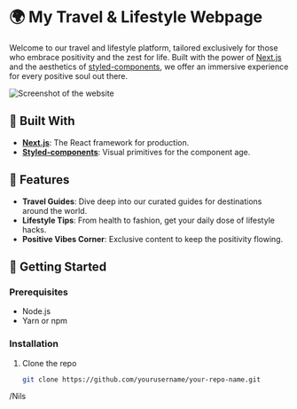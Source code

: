 # 🌍 My Travel & Lifestyle Webpage

Welcome to our travel and lifestyle platform, tailored exclusively for those who embrace positivity and the zest for life. Built with the power of [Next.js](https://nextjs.org/) and the aesthetics of [styled-components](https://styled-components.com/), we offer an immersive experience for every positive soul out there.

![Screenshot of the website](./path-to-your-screenshot.png)

## 🔧 Built With

- [**Next.js**](https://nextjs.org/): The React framework for production.
- [**Styled-components**](https://styled-components.com/): Visual primitives for the component age.

## 🌟 Features

- **Travel Guides**: Dive deep into our curated guides for destinations around the world. 
- **Lifestyle Tips**: From health to fashion, get your daily dose of lifestyle hacks.
- **Positive Vibes Corner**: Exclusive content to keep the positivity flowing.

## 🚀 Getting Started

### Prerequisites

- Node.js
- Yarn or npm

### Installation

1. Clone the repo
   ```sh
   git clone https://github.com/yourusername/your-repo-name.git

/Nils